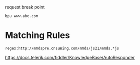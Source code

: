 request break point

```
bpu www.abc.com
```

# Matching Rules

```
regex:http://mmdspre.cnsuning.com/mmds/js21/mmds.*js
```

https://docs.telerik.com/fiddler/KnowledgeBase/AutoResponder